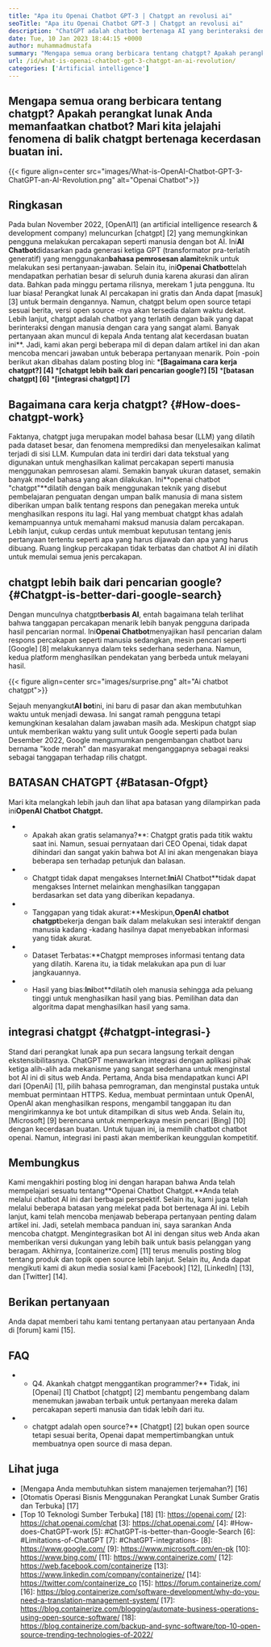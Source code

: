 ```yaml
---
title: "Apa itu Openai Chatbot GPT-3 | Chatgpt an revolusi ai" 
seoTitle: "Apa itu Openai Chatbot GPT-3 | Chatgpt an revolusi ai" 
description: "ChatGPT adalah chatbot bertenaga AI yang berinteraksi dengan manusia secara alami. Openai Chatbot ini didasarkan pada model AI pemrosesan bahasa yang disebut GPT-3." 
date: Tue, 10 Jan 2023 18:44:15 +0000
author: muhammadmustafa
summary: "Mengapa semua orang berbicara tentang chatgpt? Apakah perangkat lunak Anda memanfaatkan chatbot? Mari kita jelajahi fenomena di balik chatgpt bertenaga kecerdasan buatan ini." 
url: /id/what-is-openai-chatbot-gpt-3-chatgpt-an-ai-revolution/
categories: ['Artificial intelligence']
---
```


## Mengapa semua orang berbicara tentang chatgpt? Apakah perangkat lunak Anda memanfaatkan chatbot? Mari kita jelajahi fenomena di balik chatgpt bertenaga kecerdasan buatan ini.

{{< figure align=center src="images/What-is-OpenAI-Chatbot-GPT-3-ChatGPT-an-AI-Revolution.png" alt="Openai Chatbot">}}


## Ringkasan

Pada bulan November 2022, [OpenAI1] (an artificial intelligence research & development company) meluncurkan [chatgpt] [2] yang memungkinkan pengguna melakukan percakapan seperti manusia dengan bot AI. Ini**AI Chatbot**didasarkan pada generasi ketiga GPT (transformator pra-terlatih generatif) yang menggunakan**bahasa pemrosesan alami**teknik untuk melakukan sesi pertanyaan-jawaban. Selain itu, ini**Openai Chatbot**telah mendapatkan perhatian besar di seluruh dunia karena akurasi dan aliran data. Bahkan pada minggu pertama rilisnya, merekam 1 juta pengguna. Itu luar biasa!
Perangkat lunak AI percakapan ini gratis dan Anda dapat [masuk] [3] untuk bermain dengannya. Namun, chatgpt belum open source tetapi sesuai berita, versi open source -nya akan tersedia dalam waktu dekat. Lebih lanjut, chatgpt adalah chatbot yang terlatih dengan baik yang dapat berinteraksi dengan manusia dengan cara yang sangat alami. Banyak pertanyaan akan muncul di kepala Anda tentang alat kecerdasan buatan ini**. Jadi, kami akan pergi beberapa mil di depan dalam artikel ini dan akan mencoba mencari jawaban untuk beberapa pertanyaan menarik.
Poin -poin berikut akan dibahas dalam posting blog ini:
***[Bagaimana cara kerja chatgpt?] [4]**
***[chatgpt lebih baik dari pencarian google?] [5]**
***[batasan chatgpt] [6]**
***[integrasi chatgpt] [7]**

## Bagaimana cara kerja chatgpt? {#How-does-chatgpt-work}
Faktanya, chatgpt juga merupakan model bahasa besar (LLM) yang dilatih pada dataset besar, dan fenomena memprediksi dan menyelesaikan kalimat terjadi di sisi LLM. Kumpulan data ini terdiri dari data tekstual yang digunakan untuk menghasilkan kalimat percakapan seperti manusia menggunakan pemrosesan alami. Semakin banyak ukuran dataset, semakin banyak model bahasa yang akan dilakukan.
Ini**openai chatbot "chatgpt"**dilatih dengan baik menggunakan teknik yang disebut pembelajaran penguatan dengan umpan balik manusia di mana sistem diberikan umpan balik tentang respons dan penegakan mereka untuk menghasilkan respons itu lagi. Hal yang membuat chatgpt khas adalah kemampuannya untuk memahami maksud manusia dalam percakapan. Lebih lanjut, cukup cerdas untuk membuat keputusan tentang jenis pertanyaan tertentu seperti apa yang harus dijawab dan apa yang harus dibuang. Ruang lingkup percakapan tidak terbatas dan chatbot AI ini dilatih untuk memulai semua jenis percakapan.

## chatgpt lebih baik dari pencarian google? {#Chatgpt-is-better-dari-google-search}
Dengan munculnya chatgpt**berbasis AI**, entah bagaimana telah terlihat bahwa tanggapan percakapan menarik lebih banyak pengguna daripada hasil pencarian normal. Ini**Openai Chatbot**menyajikan hasil pencarian dalam respons percakapan seperti manusia sedangkan, mesin pencari seperti [Google] [8] melakukannya dalam teks sederhana sederhana. Namun, kedua platform menghasilkan pendekatan yang berbeda untuk melayani hasil.

{{< figure align=center src="images/surprise.png" alt="Ai chatbot chatgpt">}}

Sejauh menyangkut**AI bot**ini, ini baru di pasar dan akan membutuhkan waktu untuk menjadi dewasa. Ini sangat ramah pengguna tetapi kemungkinan kesalahan dalam jawaban masih ada. Meskipun chatgpt siap untuk memberikan waktu yang sulit untuk Google seperti pada bulan Desember 2022, Google mengumumkan pengembangan chatbot baru bernama "kode merah" dan masyarakat menganggapnya sebagai reaksi sebagai tanggapan terhadap rilis chatgpt.

## BATASAN CHATGPT {#Batasan-Ofgpt}
Mari kita melangkah lebih jauh dan lihat apa batasan yang dilampirkan pada ini**OpenAI Chatbot Chatgpt.**
* * Apakah akan gratis selamanya?**: Chatgpt gratis pada titik waktu saat ini. Namun, sesuai pernyataan dari CEO Openai, tidak dapat dihindari dan sangat yakin bahwa bot AI ini akan mengenakan biaya beberapa sen terhadap petunjuk dan balasan.
* * Chatgpt tidak dapat mengakses Internet:**Ini**AI Chatbot**tidak dapat mengakses Internet melainkan menghasilkan tanggapan berdasarkan set data yang diberikan kepadanya.
* * Tanggapan yang tidak akurat:**Meskipun,**OpenAI chatbot chatgpt**bekerja dengan baik dalam melakukan sesi interaktif dengan manusia kadang -kadang hasilnya dapat menyebabkan informasi yang tidak akurat.
* * Dataset Terbatas:**Chatgpt memproses informasi tentang data yang dilatih. Karena itu, ia tidak melakukan apa pun di luar jangkauannya.
* * Hasil yang bias:**Ini**bot**dilatih oleh manusia sehingga ada peluang tinggi untuk menghasilkan hasil yang bias. Pemilihan data dan algoritma dapat menghasilkan hasil yang sama.

## integrasi chatgpt {#chatgpt-integrasi-}
Stand dari perangkat lunak apa pun secara langsung terkait dengan ekstensibilitasnya. ChatGPT menawarkan integrasi dengan aplikasi pihak ketiga alih-alih ada mekanisme yang sangat sederhana untuk menginstal bot AI ini di situs web Anda. Pertama, Anda bisa mendapatkan kunci API dari [OpenAi] [1], pilih bahasa pemrograman, dan menginstal pustaka untuk membuat permintaan HTTPS. Kedua, membuat permintaan untuk OpenAI, OpenAI akan menghasilkan respons, mengambil tanggapan itu dan mengirimkannya ke bot untuk ditampilkan di situs web Anda.
Selain itu, [Microsoft] [9] berencana untuk memperkaya mesin pencari [Bing] [10] dengan kecerdasan buatan. Untuk tujuan ini, ia memilih chatbot chatbot openai. Namun, integrasi ini pasti akan memberikan keunggulan kompetitif.

## Membungkus
Kami mengakhiri posting blog ini dengan harapan bahwa Anda telah mempelajari sesuatu tentang**Openai Chatbot Chatgpt.**Anda telah melalui chatbot AI ini dari berbagai perspektif. Selain itu, kami juga telah melalui beberapa batasan yang melekat pada bot bertenaga AI ini. Lebih lanjut, kami telah mencoba menjawab beberapa pertanyaan penting dalam artikel ini. Jadi, setelah membaca panduan ini, saya sarankan Anda mencoba chatgpt. Mengintegrasikan bot AI ini dengan situs web Anda akan memberikan versi dukungan yang lebih baik untuk basis pelanggan yang beragam.
Akhirnya, [containerize.com] [11] terus menulis posting blog tentang produk dan topik open source lebih lanjut. Selain itu, Anda dapat mengikuti kami di akun media sosial kami [Facebook] [12], [LinkedIn] [13], dan [Twitter] [14].

## Berikan pertanyaan
Anda dapat memberi tahu kami tentang pertanyaan atau pertanyaan Anda di [forum] kami [15].

## FAQ
* * Q4. Akankah chatgpt menggantikan programmer?**
Tidak, ini [Openai] [1] Chatbot [chatgpt] [2] membantu pengembang dalam menemukan jawaban terbaik untuk pertanyaan mereka dalam percakapan seperti manusia dan tidak lebih dari itu.
* * chatgpt adalah open source?**
[Chatgpt] [2] bukan open source tetapi sesuai berita, Openai dapat mempertimbangkan untuk membuatnya open source di masa depan.

## Lihat juga
  * [Mengapa Anda membutuhkan sistem manajemen terjemahan?] [16]
  * [Otomatis Operasi Bisnis Menggunakan Perangkat Lunak Sumber Gratis dan Terbuka] [17]
  * [Top 10 Teknologi Sumber Terbuka] [18]
[1]: https://openai.com/
[2]: https://chat.openai.com/chat
[3]: https://chat.openai.com/
[4]: #How-does-ChatGPT-work
[5]: #ChatGPT-is-better-than-Google-Search
[6]: #Limitations-of-ChatGPT
[7]: #ChatGPT-integrations-
[8]: https://www.google.com/
[9]: https://www.microsoft.com/en-pk
[10]: https://www.bing.com/
[11]: https://www.containerize.com/
[12]: https://web.facebook.com/containerize
[13]: https://www.linkedin.com/company/containerize/
[14]: https://twitter.com/containerize_co
[15]: https://forum.containerize.com/
[16]: https://blog.containerize.com/software-development/why-do-you-need-a-translation-management-system/
[17]: https://blog.containerize.com/blogging/automate-business-operations-using-open-source-software/
[18]: https://blog.containerize.com/backup-and-sync-software/top-10-open-source-trending-technologies-of-2022/
